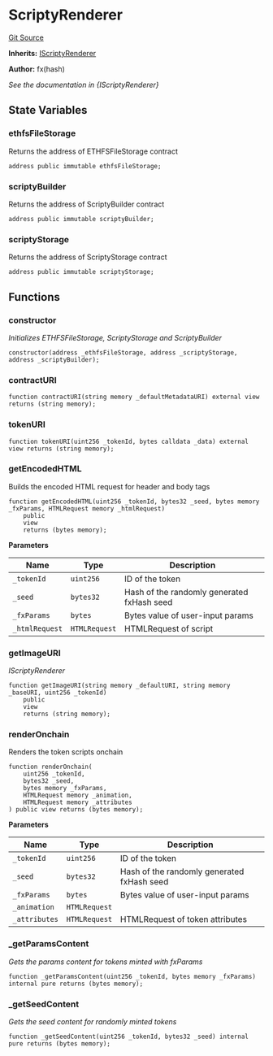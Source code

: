 # ScriptyRenderer
[Git Source](https://github.com/fxhash/fxhash-evm-contracts/blob/3196ec292bff15f41085b94e4b488f73ce88013c/src/renderers/ScriptyRenderer.sol)

**Inherits:**
[IScriptyRenderer](/src/interfaces/IScriptyRenderer.sol/interface.IScriptyRenderer.md)

**Author:**
fx(hash)

*See the documentation in {IScriptyRenderer}*


## State Variables
### ethfsFileStorage
Returns the address of ETHFSFileStorage contract


```solidity
address public immutable ethfsFileStorage;
```


### scriptyBuilder
Returns the address of ScriptyBuilder contract


```solidity
address public immutable scriptyBuilder;
```


### scriptyStorage
Returns the address of ScriptyStorage contract


```solidity
address public immutable scriptyStorage;
```


## Functions
### constructor

*Initializes ETHFSFileStorage, ScriptyStorage and ScriptyBuilder*


```solidity
constructor(address _ethfsFileStorage, address _scriptyStorage, address _scriptyBuilder);
```

### contractURI


```solidity
function contractURI(string memory _defaultMetadataURI) external view returns (string memory);
```

### tokenURI


```solidity
function tokenURI(uint256 _tokenId, bytes calldata _data) external view returns (string memory);
```

### getEncodedHTML

Builds the encoded HTML request for header and body tags


```solidity
function getEncodedHTML(uint256 _tokenId, bytes32 _seed, bytes memory _fxParams, HTMLRequest memory _htmlRequest)
    public
    view
    returns (bytes memory);
```
**Parameters**

|Name|Type|Description|
|----|----|-----------|
|`_tokenId`|`uint256`|ID of the token|
|`_seed`|`bytes32`|Hash of the randomly generated fxHash seed|
|`_fxParams`|`bytes`|Bytes value of user-input params|
|`_htmlRequest`|`HTMLRequest`|HTMLRequest of script|


### getImageURI

*IScriptyRenderer*


```solidity
function getImageURI(string memory _defaultURI, string memory _baseURI, uint256 _tokenId)
    public
    view
    returns (string memory);
```

### renderOnchain

Renders the token scripts onchain


```solidity
function renderOnchain(
    uint256 _tokenId,
    bytes32 _seed,
    bytes memory _fxParams,
    HTMLRequest memory _animation,
    HTMLRequest memory _attributes
) public view returns (bytes memory);
```
**Parameters**

|Name|Type|Description|
|----|----|-----------|
|`_tokenId`|`uint256`|ID of the token|
|`_seed`|`bytes32`|Hash of the randomly generated fxHash seed|
|`_fxParams`|`bytes`|Bytes value of user-input params|
|`_animation`|`HTMLRequest`||
|`_attributes`|`HTMLRequest`|HTMLRequest of token attributes|


### _getParamsContent

*Gets the params content for tokens minted with fxParams*


```solidity
function _getParamsContent(uint256 _tokenId, bytes memory _fxParams) internal pure returns (bytes memory);
```

### _getSeedContent

*Gets the seed content for randomly minted tokens*


```solidity
function _getSeedContent(uint256 _tokenId, bytes32 _seed) internal pure returns (bytes memory);
```

